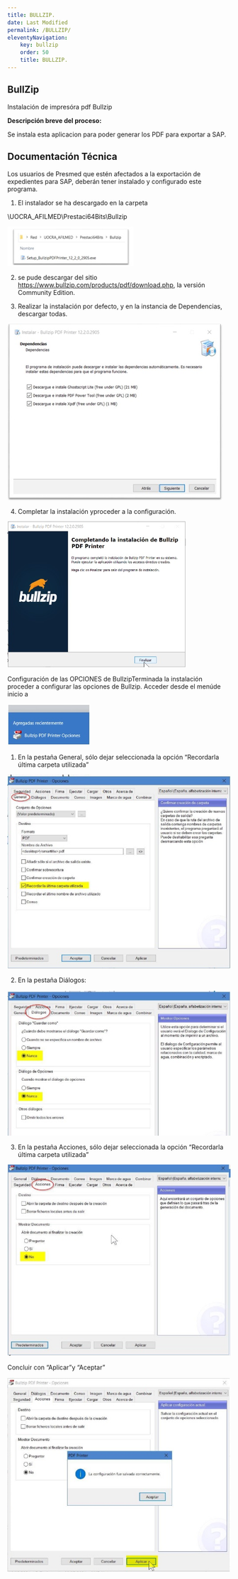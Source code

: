 ```yaml
---
title: BULLZIP.
date: Last Modified
permalink: /BULLZIP/
eleventyNavigation:
    key: bullzip
    order: 50
    title: BULLZIP.
---
```

## **BullZip**

Instalación de impresóra pdf Bullzip


**Descripción breve del proceso:**

Se instala esta aplicacion para poder generar los PDF para exportar a SAP.

## Documentación Técnica

Los usuarios de Presmed que estén afectados a la exportación de expedientes para SAP, deberán tener instalado y configurado este programa.

1. El instalador se ha descargado en la carpeta 

\\UOCRA_AFILMED\Prestaci64Bits\Bullzip


![img](./../../images/BullZip/bullzip1.jpg)


2. se pude descargar del sitio https://www.bullzip.com/products/pdf/download.php, la versión Community Edition.

3. Realizar la instalación por defecto, y en la instancia de Dependencias, descargar todas.

![img](./../../images/BullZip/bullzip2.jpg)

4. Completar la instalación yproceder a la configuración.

![img](./../../images/BullZip/bullzip3.jpg)

Configuración de las OPCIONES de BullzipTerminada la instalación proceder a configurar las opciones de Bullzip. Acceder desde el menúde inicio a

![img](./../../images/BullZip/bullzip4.jpg)

1. En la pestaña General, sólo dejar seleccionada la opción “Recordarla última carpeta utilizada”


![img](./../../images/BullZip/bullzip5.jpg)

2. En la pestaña Diálogos:

![img](./../../images/BullZip/bullzip6.jpg)

3. En la pestaña Acciones, sólo dejar seleccionada la opción “Recordarla última carpeta utilizada”

![img](./../../images/BullZip/bullzip7.jpg)

Concluir con “Aplicar”y “Aceptar”

![img](./../../images/BullZip/bullzip8.jpg)
